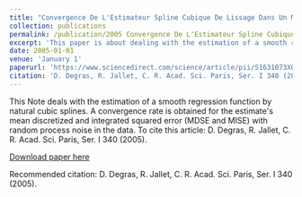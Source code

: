 ```yaml
---
title: "Convergence De L'Estimateur Spline Cubique De Lissage Dans Un Modèle De Régression Longitudinale Avec Erreur De Type Processus"
collection: publications
permalink: /publication/2005 Convergence De L'Estimateur Spline Cubique De Lissage Dans Un Modèle De Régression Longitudinale Avec Erreur De Type Processus
excerpt: 'This paper is about dealing with the estimation of a smooth regression function by natural cubic splines.'
date: 2005-01-01
venue: 'January 1'
paperurl: 'https://www.sciencedirect.com/science/article/pii/S1631073X05001494'
citation: 'D. Degras, R. Jallet, C. R. Acad. Sci. Paris, Ser. I 340 (2005).'
---
```

This Note deals with the estimation of a smooth regression function by natural cubic splines. A convergence rate is obtained for the estimate's mean discretized and integrated squared error (MDSE and MISE) with random process noise in the data. To cite this article: D. Degras, R. Jallet, C. R. Acad. Sci. Paris, Ser. I 340 (2005).

[Download paper here](https://www.sciencedirect.com/science/article/pii/S1631073X05001494)

Recommended citation: D. Degras, R. Jallet, C. R. Acad. Sci. Paris, Ser. I 340 (2005).

